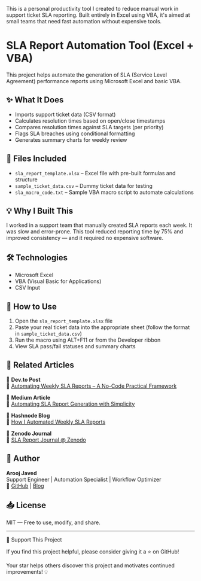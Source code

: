 This is a personal productivity tool I created to reduce manual work in support ticket SLA reporting. Built entirely in Excel using VBA, it's aimed at small teams that need fast automation without expensive tools.

# SLA Report Automation Tool (Excel + VBA)

This project helps automate the generation of SLA (Service Level Agreement) performance reports using Microsoft Excel and basic VBA.

## ✨ What It Does

- Imports support ticket data (CSV format)
- Calculates resolution times based on open/close timestamps
- Compares resolution times against SLA targets (per priority)
- Flags SLA breaches using conditional formatting
- Generates summary charts for weekly review

## 📂 Files Included

- `sla_report_template.xlsx` – Excel file with pre-built formulas and structure
- `sample_ticket_data.csv` – Dummy ticket data for testing
- `sla_macro_code.txt` – Sample VBA macro script to automate calculations

## 💡 Why I Built This

I worked in a support team that manually created SLA reports each week. It was slow and error-prone. This tool reduced reporting time by 75% and improved consistency — and it required no expensive software.

## 🛠️ Technologies

- Microsoft Excel
- VBA (Visual Basic for Applications)
- CSV Input

## 📘 How to Use

1. Open the `sla_report_template.xlsx` file
2. Paste your real ticket data into the appropriate sheet (follow the format in `sample_ticket_data.csv`)
3. Run the macro using ALT+F11 or from the Developer ribbon
4. View SLA pass/fail statuses and summary charts


## 📰 Related Articles

📘 **Dev.to Post**  
🔗 [Automating Weekly SLA Reports – A No-Code Practical Framework](https://dev.to/aroojjaved93/automating-weekly-sla-reports-a-no-code-practical-framework-346j)

📘 **Medium Article**  
🔗 [Automating SLA Report Generation with Simplicity](https://aroojjaved93.medium.com/automating-sla-report-generation-with-simplicity-586da39539bd)

📘 **Hashnode Blog**  
🔗 [How I Automated Weekly SLA Reports](https://aroojtech.hashnode.dev/how-i-automated-weekly-sla-reports-in-our-support-team-without-buying-any-tool)

📘 **Zenodo Journal**  
🔗 [SLA Report Journal @ Zenodo](https://doi.org/10.5281/zenodo.15722071)




## 🧠 Author

**Arooj Javed**  
Support Engineer | Automation Specialist | Workflow Optimizer  
🔗 [GitHub](https://github.com/arooj-javed) | [Blog](https://hashnode.com/@aroojjaved93)


## 📥 License

MIT — Free to use, modify, and share.

---

🙌 Support This Project

If you find this project helpful, please consider giving it a ⭐ on GitHub!

Your star helps others discover this project and motivates continued improvements! 💡

  
